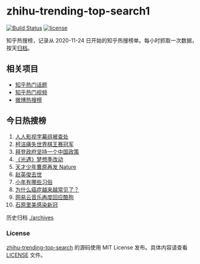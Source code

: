 # zhihu-trending-top-search1

[![Build Status](https://github.com/justjavac/zhihu-trending-top-search/workflows/ci/badge.svg?branch=main)](https://github.com/justjavac/zhihu-trending-top-search/actions)
[![license](https://img.shields.io/github/license/justjavac/zhihu-trending-top-search)](https://github.com/justjavac/zhihu-trending-top-search/blob/main/LICENSE)

知乎热搜榜，记录从 2020-11-24 日开始的知乎热搜榜单。每小时抓取一次数据，按天[归档](./archives)。

## 相关项目

- [知乎热门话题](https://github.com/justjavac/zhihu-trending-hot-questions)
- [知乎热门视频](https://github.com/justjavac/zhihu-trending-hot-video)
- [微博热搜榜](https://github.com/justjavac/weibo-trending-hot-search)

## 今日热搜榜

<!-- BEGIN -->
<!-- 最后更新时间 Fri Feb 05 2021 05:16:58 GMT+0800 (CST) -->
1. [人人影视字幕组被查处](https://www.zhihu.com/search?q=人人影视字幕组)
1. [柯洁痛失世界棋王赛冠军](https://www.zhihu.com/search?q=柯洁)
1. [拜登政府坚持一个中国政策](https://www.zhihu.com/search?q=拜登政府)
1. [《光遇》梦想季改动](https://www.zhihu.com/search?q=光遇)
1. [天才少年曹原再发 Nature](https://www.zhihu.com/search?q=曹原)
1. [赵英俊去世](https://www.zhihu.com/search?q=赵英俊去世)
1. [小年有哪些习俗](https://www.zhihu.com/search?q=小年)
1. [为什么癌症越来越常见了？](https://www.zhihu.com/search?q=癌症)
1. [网易云音乐再度回应酷狗](https://www.zhihu.com/search?q=网易云酷狗)
1. [石原里美感染新冠](https://www.zhihu.com/search?q=石原里美新冠)
<!-- END -->

历史归档 [./archives](./archives)

### License

[zhihu-trending-top-search](https://github.com/justjavac/zhihu-trending-top-search) 的源码使用 MIT License 发布。具体内容请查看 [LICENSE](./LICENSE) 文件。
